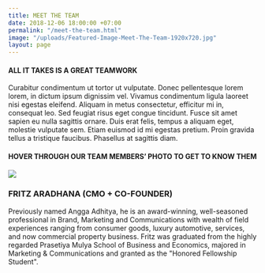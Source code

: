 ```yaml
---
title: MEET THE TEAM
date: 2018-12-06 18:00:00 +07:00
permalink: "/meet-the-team.html"
image: "/uploads/Featured-Image-Meet-The-Team-1920x720.jpg"
layout: page
---
```


<div class="text-center">

<h4>ALL IT TAKES IS A GREAT TEAMWORK</h4>

<p>Curabitur condimentum ut tortor ut vulputate. Donec pellentesque lorem lorem, in dictum ipsum dignissim vel. Vivamus condimentum ligula laoreet nisi egestas eleifend. Aliquam in metus consectetur, efficitur mi in, consequat leo. Sed feugiat risus eget congue tincidunt. Fusce sit amet sapien eu nulla sagittis ornare. Duis erat felis, tempus a aliquam eget, molestie vulputate sem. Etiam euismod id mi egestas pretium. Proin gravida tellus a tristique faucibus. Phasellus at sagittis diam.</p>

<h4>HOVER THROUGH OUR TEAM MEMBERS’ PHOTO TO GET TO KNOW THEM</h4>

<img src="/wellspace/uploads/Layer%2029-d91318.jpg" />

<h3>FRITZ ARADHANA (CMO + CO-FOUNDER)</h3>

<p>Previously named Angga Adhitya, he is an award-winning, well-seasoned professional in Brand, Marketing and Communications with wealth of field experiences ranging from consumer goods, luxury automotive, services, and now commercial property business. Fritz was graduated from the highly regarded Prasetiya Mulya School of Business and Economics, majored in Marketing & Communications and granted as the "Honored Fellowship Student".</p>

</div>